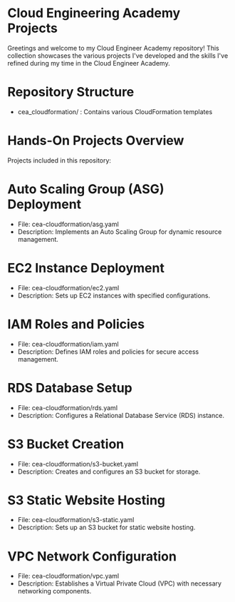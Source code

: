 # Cloud Engineering Academy Projects

Greetings and welcome to my Cloud Engineer Academy repository! This collection showcases the various projects I've developed and the skills I've refined during my time in the Cloud Engineer Academy.

# Repository Structure 
* cea_cloudformation/ : Contains various CloudFormation templates

# Hands-On Projects Overview
Projects included in this repository:

# Auto Scaling Group (ASG) Deployment
  - File: cea-cloudformation/asg.yaml
  - Description: Implements an Auto Scaling Group for dynamic resource management.

# EC2 Instance Deployment
- File: cea-cloudformation/ec2.yaml
- Description: Sets up EC2 instances with specified configurations.

# IAM Roles and Policies
- File: cea-cloudformation/iam.yaml
- Description: Defines IAM roles and policies for secure access management.

# RDS Database Setup
- File: cea-cloudformation/rds.yaml
- Description: Configures a Relational Database Service (RDS) instance.

# S3 Bucket Creation
- File: cea-cloudformation/s3-bucket.yaml
- Description: Creates and configures an S3 bucket for storage.

# S3 Static Website Hosting
- File: cea-cloudformation/s3-static.yaml
- Description: Sets up an S3 bucket for static website hosting.

# VPC Network Configuration
- File: cea-cloudformation/vpc.yaml
- Description: Establishes a Virtual Private Cloud (VPC) with necessary networking components.
